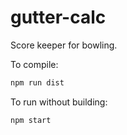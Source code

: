 # gutter-calc

Score keeper for bowling.

To compile:

```bash	
npm run dist
```

To run without building:

```bash
npm start
```
